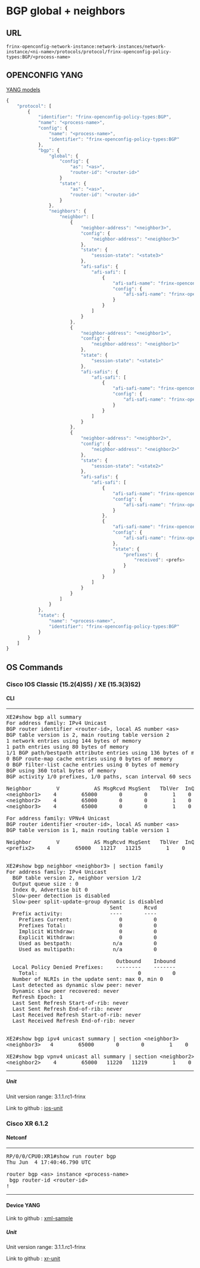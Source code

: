# BGP global + neighbors

## URL

```
frinx-openconfig-network-instance:network-instances/network-instance/<ni-name>/protocols/protocol/frinx-openconfig-policy-types:BGP/<process-name>
```

## OPENCONFIG YANG

[YANG models](https://github.com/FRINXio/openconfig/tree/master/bgp)

```javascript
{
    "protocol": [
        {
            "identifier": "frinx-openconfig-policy-types:BGP",
            "name": "<process-name>",
            "config": {
                "name": "<process-name>",
                "identifier": "frinx-openconfig-policy-types:BGP"
            },
            "bgp": {
                "global": {
                    "config": {
                        "as": "<as>",
                        "router-id": "<router-id>"
                    }
                    "state": {
                        "as": "<as>",
                        "router-id": "<router-id>"
                    }
                },
                "neighbors": {
                    "neighbor": [
                        {
                            "neighbor-address": "<neighbor3>",
                            "config": {
                                "neighbor-address": "<neighbor3>"
                            },
                            "state": {
                                "session-state": "<state3>"
                            },
                            "afi-safis": {
                                "afi-safi": [
                                    {
                                        "afi-safi-name": "frinx-openconfig-bgp-types:IPV4_UNICAST"
                                        "config": {
                                            "afi-safi-name": "frinx-openconfig-bgp-types:IPV4_UNICAST"
                                        }
                                    }
                                ]
                            }
                        },
                        {
                            "neighbor-address": "<neighbor1>",
                            "config": {
                                "neighbor-address": "<neighbor1>"
                            },
                            "state": {
                                "session-state": "<state1>"
                            },
                            "afi-safis": {
                                "afi-safi": [
                                    {
                                        "afi-safi-name": "frinx-openconfig-bgp-types:IPV4_UNICAST"
                                        "config": {
                                            "afi-safi-name": "frinx-openconfig-bgp-types:IPV4_UNICAST"
                                        }
                                    }
                                ]
                            }
                        },
                        {
                            "neighbor-address": "<neighbor2>",
                            "config": {
                                "neighbor-address": "<neighbor2>"
                            },
                            "state": {
                                "session-state": "<state2>"
                            },
                            "afi-safis": {
                                "afi-safi": [
                                    {
                                        "afi-safi-name": "frinx-openconfig-bgp-types:IPV4_UNICAST"
                                        "config": {
                                            "afi-safi-name": "frinx-openconfig-bgp-types:IPV4_UNICAST"
                                        }
                                    },
                                    {
                                        "afi-safi-name": "frinx-openconfig-bgp-types:L3VPN_IPV4_UNICAST",
                                        "config": {
                                            "afi-safi-name": "frinx-openconfig-bgp-types:L3VPN_IPV4_UNICAST"
                                        },
                                        "state": {
                                            "prefixes": {
                                                "received": <prefs>
                                            }
                                        }
                                    }
                                ]
                            }
                        }
                    ]
                }
            },
            "state": {
                "name": "<process-name>",
                "identifier": "frinx-openconfig-policy-types:BGP"
            }
        }
    ]
}
```


## OS Commands

### Cisco IOS Classic (15.2(4)S5) / XE (15.3(3)S2)

#### CLI

---
<pre>
XE2#show bgp all summary
For address family: IPv4 Unicast
BGP router identifier &lt;router-id&gt;, local AS number &lt;as&gt;
BGP table version is 2, main routing table version 2
1 network entries using 144 bytes of memory
1 path entries using 80 bytes of memory
1/1 BGP path/bestpath attribute entries using 136 bytes of memory
0 BGP route-map cache entries using 0 bytes of memory
0 BGP filter-list cache entries using 0 bytes of memory
BGP using 360 total bytes of memory
BGP activity 1/0 prefixes, 1/0 paths, scan interval 60 secs

Neighbor        V           AS MsgRcvd MsgSent   TblVer  InQ OutQ Up/Down  State/PfxRcd
&lt;neighbor1&gt;    4        65000       0       0        1    0    0 6d04h    &lt;state1&gt;
&lt;neighbor2&gt;    4        65000       0       0        1    0    0 never    &lt;state2&gt;
&lt;neighbor3&gt;    4        65000       0       0        1    0    0 never    &lt;state3&gt;

For address family: VPNv4 Unicast
BGP router identifier &lt;router-id&gt;, local AS number &lt;as&gt;
BGP table version is 1, main routing table version 1

Neighbor        V           AS MsgRcvd MsgSent   TblVer  InQ OutQ Up/Down  State/PfxRcd
&lt;prefix2&gt;    4        65000   11217   11215        1    0    0 1w0d            &lt;prefs&gt;


XE2#show bgp neighbor &lt;neighbor3&gt; | section family
For address family: IPv4 Unicast
  BGP table version 2, neighbor version 1/2
  Output queue size : 0
  Index 0, Advertise bit 0
  Slow-peer detection is disabled
  Slow-peer split-update-group dynamic is disabled
                                 Sent       Rcvd
  Prefix activity:               ----       ----
    Prefixes Current:               0          0
    Prefixes Total:                 0          0
    Implicit Withdraw:              0          0
    Explicit Withdraw:              0          0
    Used as bestpath:             n/a          0
    Used as multipath:            n/a          0

                                   Outbound    Inbound
  Local Policy Denied Prefixes:    --------    -------
    Total:                                0          0
  Number of NLRIs in the update sent: max 0, min 0
  Last detected as dynamic slow peer: never
  Dynamic slow peer recovered: never
  Refresh Epoch: 1
  Last Sent Refresh Start-of-rib: never
  Last Sent Refresh End-of-rib: never
  Last Received Refresh Start-of-rib: never
  Last Received Refresh End-of-rib: never


XE2#show bgp ipv4 unicast summary | section &lt;neighbor3&gt;
&lt;neighbor3&gt;   4        65000       0       0        1    0    0 never    &lt;state3&gt;

XE2#show bgp vpnv4 unicast all summary | section &lt;neighbor2&gt;
&lt;neighbor2&gt;    4        65000   11220   11219        1    0    0 1w0d            &lt;prefs&gt
</pre>
---

##### Unit

Unit version range: 3.1.1.rc1-frinx

Link to github : [ios-unit](https://github.com/FRINXio/cli-units/tree/master/ios/bgp)

### Cisco XR 6.1.2

#### Netconf

---
<pre>
RP/0/0/CPU0:XR1#show run router bgp
Thu Jun  4 17:40:46.790 UTC

router bgp &lt;as&gt; instance &lt;process-name&gt;
 bgp router-id &lt;router-id&gt;
!
</pre>
---

#### Device YANG
Link to github : [xml-sample](https://github.com/FRINXio/unitopo-units/tree/master/xr-6-bgp-unit/src/test/resources/bgp-oper.xml)

##### Unit

Unit version range: 3.1.1.rc1-frinx

Link to github : [xr-unit](https://github.com/FRINXio/unitopo-units/tree/master/xr-6-bgp-unit)
